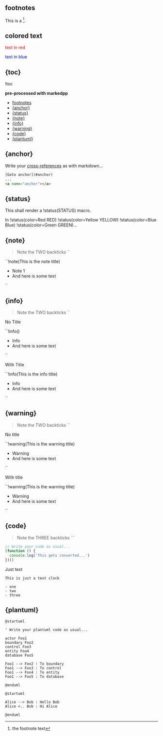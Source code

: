## footnotes

This is a [^footnote].

## colored text

<font color="red">text in red</font>

<font color="#0000ff">text in blue</font>

## {toc}

!toc

**pre-processed with markedpp**

<!-- !toc (minlevel=2) -->

* [footnotes](#footnotes)
* [{anchor}](#anchor)
* [{status}](#cross-ref)
* [{note}](#note)
* [{info}](#info)
* [{warning}](#warning)
* [{code}](#code)
* [{plantuml}](#plantuml)

<!-- toc! -->

## {anchor}

Write your [cross-references](#cross-ref) as with markdown...

```html
[Goto anchor](#anchor)
...
<a name="anchor"></a>
```

<a name="cross-ref"></a>

## {status}

This shall render a !status(STATUS) macro.

In !status(color=Red RED) !status(color=Yellow YELLOW) !status(color=Blue Blue) !status(color=Green GREEN)...

## {note}

> Note the TWO backticks ``

``!note(This is the note title)

- Note 1
- And here is some text

``

## {info}

> Note the TWO backticks ``

No Title

``!info()

- Info
- And here is some text

``

With Title

``!info(This is the info title)

- Info
- And here is some text

``

## {warning}

> Note the TWO backticks ``

No title

``!warning(This is the warning title)

- Warning
- And here is some text

``

With title

``!warning(This is the warning title)

- Warning
- And here is some text

``

## {code}

> Note the THREE backticks ```

```js
// Write your code as usual...
(function () {
  console.log('This gets converted...')
})()
```

Just text

```
This is just a text clock

- one
- two
- three
```

## {plantuml}

```!plantuml(format=svg)
@startuml

' Write your plantuml code as usual...

actor Foo1
boundary Foo2
control Foo3
entity Foo4
database Foo5

Foo1 --> Foo2 : To boundary
Foo1 --> Foo3 : To control
Foo1 --> Foo4 : To entity
Foo1 --> Foo5 : To database

@enduml
```

```!plantuml(format=png)
@startuml

Alice --> Bob : Hello Bob
Alice <.. Bob : Hi Alice

@enduml
```


[^footnote]: the footnote text
